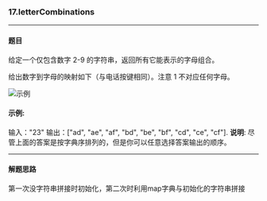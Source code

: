 ### 17.letterCombinations
----
#### 题目
给定一个仅包含数字 2-9 的字符串，返回所有它能表示的字母组合。

给出数字到字母的映射如下（与电话按键相同）。注意 1 不对应任何字母。

![示例](https://assets.leetcode-cn.com/aliyun-lc-upload/original_images/17_telephone_keypad.png)

#### 示例:

输入："23"
输出：["ad", "ae", "af", "bd", "be", "bf", "cd", "ce", "cf"].
**说明**:
尽管上面的答案是按字典序排列的，但是你可以任意选择答案输出的顺序。

----
#### 解题思路
第一次没字符串拼接时初始化，第二次时利用map字典与初始化的字符串拼接